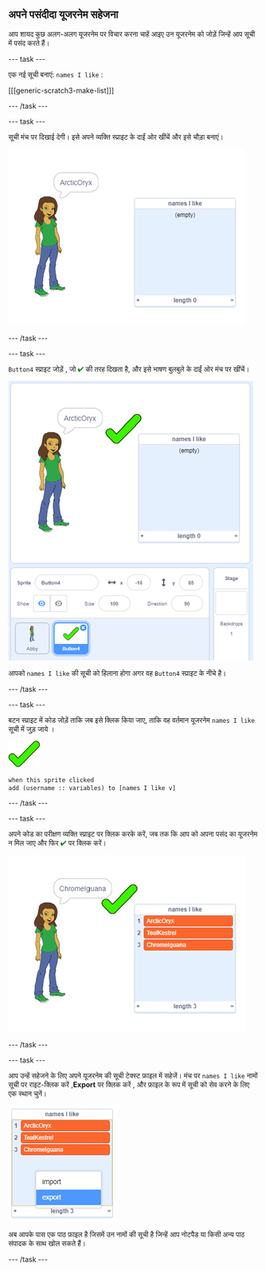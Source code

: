 ## अपने पसंदीदा यूजरनेम सहेजना

आप शायद कुछ अलग-अलग यूजरनेम पर विचार करना चाहें आइए उन यूजरनेम को जोड़ें जिन्हें आप सूची में पसंद करते हैं।

\--- task \---

एक नई सूची बनाएं: `names I like` :

[[[generic-scratch3-make-list]]]

\--- /task \---

\--- task \---

सूची मंच पर दिखाई देगी। इसे अपने व्यक्ति स्प्राइट के दाईं ओर खींचें और इसे चौड़ा बनाएं।

![जिन नामों को मैं सूची में रखना चाहता हूं, वे बाईं ओर नीचे दिए गए हैं](images/usernames-like-stage.png)

\--- /task \---

\--- task \---

` Button4 ` स्प्राइट जोड़ें , जो <span style="color: green;">✔</span> की तरह दिखता है, और इसे भाषण बुलबुले के दाईं ओर मंच पर खींचें।

![मंच पर हरी टिक स्प्राइट सूची के नामों के बगल में  मुझे पसंद है](images/usernames-tick.png)

आपको `names I like` की सूची को हिलाना होगा अगर वह ` Button4 ` स्प्राइट के नीचे है।

\--- /task \---

\--- task \---

बटन स्प्राइट में कोड जोड़ें ताकि जब इसे क्लिक किया जाए, ताकि वह वर्तमान यूजरनेम `names I like` सूची में जुड़ जाये ।

![बटन स्प्राइट](images/button-sprite.png)

```blocks3
when this sprite clicked
add (username :: variables) to [names I like v]
```

\--- /task \---

\--- task \---

अपने कोड का परीक्षण व्यक्ति स्प्राइट पर क्लिक करके करें, जब तक कि आप को अपना पसंद का यूजरनेम न मिल जाए और फिर <span style="color: green;">✔</span> पर क्लिक करें।

![बनायी हुई  नाम सूची मुझे पसंद है I](images/usernames-like-list.png)

\--- /task \---

\--- task \---

आप उन्हें सहेजने के लिए अपने यूजरनेम की सूची टेक्स्ट फ़ाइल में सहेजें। मंच पर `names I like` नामों सूची पर राइट-क्लिक करें ,**Export** पर क्लिक करें , और फ़ाइल के रूप में सूची को सेव करने के लिए एक स्थान चुनें।

![निर्यात विकल्प के साथ सूची मेनू पर प्रकाश डाला गया](images/usernames-export.png)

अब आपके पास एक पाठ फ़ाइल है जिसमें उन नामों की सूची है जिन्हें आप नोटपैड या किसी अन्य पाठ संपादक के साथ खोल सकते हैं।

\--- /task \---